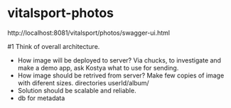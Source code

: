 # vitalsport-photos
http://localhost:8081/vitalsport/photos/swagger-ui.html

#1 Think of overall architecture.
- How image will be deployed to server?
Via chucks, to investigate and make a demo app, ask Kostya what to use for sending.
- How image should be retrived from server?
Make few copies of image with diferent sizes.
directories userId/album/
- Solution should be scalable and reliable.
- db for metadata